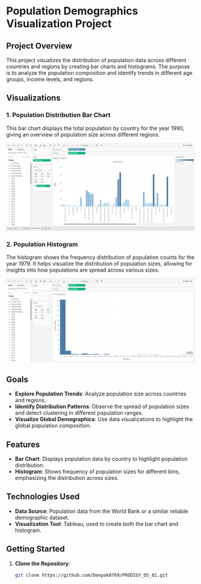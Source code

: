 # Population Demographics Visualization Project

## Project Overview

This project visualizes the distribution of population data across different countries and regions by creating bar charts and histograms. The purpose is to analyze the population composition and identify trends in different age groups, income levels, and regions.

## Visualizations

### 1. Population Distribution Bar Chart
This bar chart displays the total population by country for the year 1990, giving an overview of population size across different regions.

![Population Distribution Bar Chart](BAR_CHART.png)

### 2. Population Histogram
The histogram shows the frequency distribution of population counts for the year 1979. It helps visualize the distribution of population sizes, allowing for insights into how populations are spread across various sizes.

![Population Histogram](HISTOGRAM.png)

## Goals

- **Explore Population Trends**: Analyze population size across countries and regions.
- **Identify Distribution Patterns**: Observe the spread of population sizes and detect clustering in different population ranges.
- **Visualize Global Demographics**: Use data visualizations to highlight the global population composition.

## Features

- **Bar Chart**: Displays population data by country to highlight population distribution.
- **Histogram**: Shows frequency of population sizes for different bins, emphasizing the distribution across sizes.

## Technologies Used

- **Data Source**: Population data from the World Bank or a similar reliable demographic dataset.
- **Visualization Tool**: Tableau, used to create both the bar chart and histogram.

## Getting Started

1. **Clone the Repository**:
   ```bash
   git clone https://github.com/Deepak0769/PRODIGY_DS_01.git
